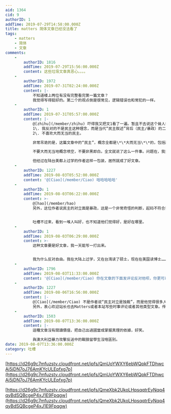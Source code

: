 ```yaml
---
aid: 1364
cid: 9
authorID: 1
addTime: 2019-07-29T14:58:00.000Z
title: matters 简体文章已经没法看了
tags:
    - matters
    - 简体
    - 文章
comments:
    -
        authorID: 1816
        addTime: 2019-07-29T15:56:00.000Z
        content: 这些垃圾文章真恶心。。。。
    -
        authorID: 1972
        addTime: 2019-07-31T02:24:00.000Z
        content: |-
            不知道楼上两位有没有完整看完第一篇文章？  
            我觉得写得挺好的。第二个的观点倒是很常见，逻辑错误也和常犯的一样。
    -
        authorID: 1
        addTime: 2019-07-31T05:57:00.000Z
        content: |-
            @[zhihu](/member/zhihu) 吓得我又把文1看了一遍。暂且不去说这个耸人听闻的标题，全文下来，核心观点是两个：  
            1\. 我反对的不是民主这种理念，而是当代“民主叙述”背后（民主/暴政）的二元对立。即，反对民主并不意味着支持暴政  
            2\. 不喜欢大而无当的民主。

            非常吊诡的是，这篇文章中的“民主”，概念全都是\*\*大而无当\*\*的，包括所谓的二元对立，也是这种大而无当的产物。

            不要大而无当地概念喷空，不要非黑即白。全文就说了这么一件事。问题在，我把民主一词换成任何一个政治概念，对这篇文章的主旨丝毫没有影响。

            但经过在陆台美都上过学的作者这样一包装，居然就成了好文章。
    -
        authorID: 1227
        addTime: 2019-08-03T05:52:00.000Z
        content: '@[Ciao](/member/Ciao) 哈哈哈哈哈'
    -
        authorID: 1
        addTime: 2019-08-03T06:22:00.000Z
        content: >-
            @[hao](/member/hao)
            另外，这位作者说民主的对立面是暴政，这是一个非常奇怪的判断，起码不符合我的认识，民主虽然缺乏精确的共识，但基本意思还是政府的最终权力掌握在民众手里，对立面应当是集权，专制或者极权。我想知道他的政治学是跟谁学的。


            吐槽不过来，看到一堆人叫好，也不知道他们觉得好，是好在哪里。
    -
        authorID: 1
        addTime: 2019-08-03T06:29:00.000Z
        content: >-
            这种文章要是好文章，我一天能写一打出来。


            我为什么反对自由。我在大陆上过学，又在台湾读了硕士，现在在美国读博士……我反对的不是自由这种理念，我反对的是自由与奴役的二元对立；我不喜欢大而无当的自由。
    -
        authorID: 1796
        addTime: 2019-08-03T11:33:00.000Z
        content: '@[Ciao](/member/Ciao) 你在文章的下面发评论反对他呗，你更可以在Matters发文抨击他。'
    -
        authorID: 1227
        addTime: 2019-08-06T16:56:00.000Z
        content: |-
            @[Ciao](/member/Ciao) 不是作者说“民主对立是独裁”，而是他觉得很多人都这么二元划分。  
            另外，衷心欢迎站长也去Matters或者本站写些时事评论或者其他类型文章。传播好的观念吧。
    -
        authorID: 1503
        addTime: 2019-08-07T13:36:00.000Z
        content: |-
            這種文章沒有閱讀價值，把自己出過國當成掌握真理的依據，好笑。

            與澳大利亞暴力攻擊反送中的戰狼留學生沒啥區別。
date: 2019-08-07T13:36:00.000Z
category: 吐槽
---
```


[https://d26g9c7mfuzstv.cloudfront.net/ipfs/QmUoYWXY6ebWQpkFTDhwcAi5jDN7oJ76AmKYcULEpfxg7p](https://d26g9c7mfuzstv.cloudfront.net/ipfs/QmUoYWXY6ebWQpkFTDhwcAi5jDN7oJ76AmKYcULEpfxg7p)

[https://d26g9c7mfuzstv.cloudfront.net/ipfs/QmeXbk2UkoLHpsqqtrEyNqq4qyBdSQBcgeP4xJ1E9Fpqgw](https://d26g9c7mfuzstv.cloudfront.net/ipfs/QmeXbk2UkoLHpsqqtrEyNqq4qyBdSQBcgeP4xJ1E9Fpqgw)
